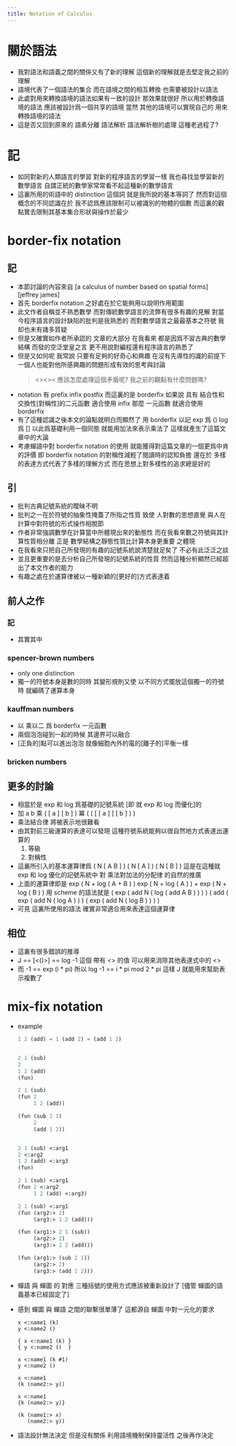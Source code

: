 ```yaml
---
title: Notation of Calculus
---
```


# 關於語法

- 我對語法和語義之間的關係又有了新的理解
  這個新的理解就是去堅定我之前的理解
- 語境代表了一個語法的集合
  而在語境之間的相互轉換
  也需要被設計以語法
- 此處對用來轉換語境的語法如果有一致的設計
  那效果就很好
  所以用於轉換語境的語法
  應該被設計爲一個共享的語境
  當然 其他的語境可以實現自己的 用來轉換語境的語法
- 這是否又回到原來的
  語素分離 語法解析 語法解析樹的處理
  這種老過程了?

# 記

- 如同對新的人類語言的學習
  對新的程序語言的學習一樣
  我也尋找並學習新的數學語言
  自謂正統的數學家常常看不起這種新的數學語言
- 這裏所用的術語中的 distinction 這個詞
  就是我所說的基本等詞了
  然而對這個概念的不同認識在於
  我不認爲應該限制可以被識別的物體的個數
  而這裏的觀點實去限制其基本集合形狀與操作於最少

# border-fix notation

## 記

- 本節討論的內容來自
  [a calculus of number based on spatial forms]
  [jeffrey james]
- 首先 borderfix notation
  之好處在於它能夠用以說明作用範圍
- 此文作者自稱並不熟悉數學
  而對傳統數學語言的流弊有很多有趣的見解
  對當今程序語言的設計缺陷的批判是我熟悉的
  而對數學語言之最最基本之符號
  我却也未有諸多質疑
- 但是又確實如作者所承認的
  文章的大部分
  在我看來
  都是因爲不習古典的數學結構
  而發的空泛堂皇之言
  更不用說對編程還有程序語言的熟悉了
- 但是又如何呢
  我常說
  只要有足夠的好奇心和興趣
  在沒有先導性的識的前提下
  一個人也能對他所感興趣的問題形成有效的思考與討論
  ><><>< 應該怎麼處理這個矛盾呢? 我之前的觀點有什麼問題嗎?
- notation 有 prefix infix postfix
  而這裏的是 borderfix
  如果說 具有 結合性和交換性[對稱性]的二元函數 適合使用 infix
  那麼 一元函數 就適合使用 borderfix
- 有了這種認識之後本文的論點就明白而顯然了
  用 borderfix 以記
  exp 爲 ()
  log 爲 []
  以此爲基礎利用一個同態 就能用加法來表示乘法了
  這樣就產生了這篇文章中的大論
- 考慮蟬語中對 borderfix notation 的使用
  就能獲得對這篇文章的一個更爲中肯的評價
  即 borderfix notation 的對稱性減輕了閱讀時的認知負擔
  還在於
  多樣的表達方式代表了多樣的理解方式
  而在思想上對多樣性的追求總是好的

## 引

- 批判古典記號系統的曖昧不明
- 批判之一在於符號的抽象性掩蓋了所指之性質
  致使
  人對數的思想直覺
  與人在計算中對符號的形式操作相脫節
- 作者非常強調數學在計算當中所體現出來的動態性
  而在我看來數之符號與其計算性質相分離
  正是 數學結構之靜態性質比計算本身更重要 之體現
- 在我看來只把自己所發現的有趣的記號系統說清楚就足矣了
  不必有此泛泛之談
- 並且更重要的是去分析自己所發現的記號系統的性質
  然而這種分析顯然已經超出了本文作者的能力
- 有趣之處在於運算律被以一種新穎的[更好的]方式表達着

## 前人之作

### 記

- 其實其中

### spencer-brown numbers

- only one distinction
- 獨一的符號本身是數的同時
  其變形規則又使
  以不同方式擺放這個獨一的符號時
  就編碼了運算本身

### kauffman numbers

- 以 乘以二 爲 borderfix 一元函數
- 兩個泡泡碰到一起的時候
  其邊界可以融合
- [正負的]點可以進出泡泡
  就像細胞內外的電的[離子的]平衡一樣

### bricken numbers

## 更多的討論

- 相當於是 exp 和 log 爲基礎的記號系統
  [即 就 exp 和 log 而優化]的
- 加 a b
  乘 ( [ a ] [ b ] )
  冪 ( ( [ [ a ] ] [ b ] ) )
- 乘法結合律 將被表示地很難看
- 由其對前三級運算的表達可以發現
  這種符號系統能夠以很自然地方式表達出運算的
  1) 等級
  2) 對稱性
- 這裏所引入的基本運算律爲
  ( N [ A B ] )
  ( N [ A ] ) ( N [ B ] )
  這是在這種就 exp 和 log 優化的記號系統中
  對 乘法對加法的分配律 的自然的推廣
- 上面的運算律即是
  exp ( N + log ( A + B ) )
  exp ( N + log ( A ) ) + exp ( N + log ( B ) )
  用 scheme 的語法就是
  ( exp ( add N ( log ( add A B ) ) ) )
  ( add  ( exp ( add N ( log A ) ) )  ( exp ( add N ( log B ) ) ) )
- 可見 這裏所使用的語法
  確實非常適合用來表達這個運算律

## 相位

- 這裏有很多錯誤的推導
- J == [<()>] == log -1
  這個 帶有 <> 的值
  可以用來消除其他表達式中的 <>
- 而 -1 == exp (i * pi)
  所以 log -1 == i * pi mod 2 * pi
  這樣 J 就能用來幫助表示複數了

# mix-fix notation

- example

  ``` lisp
  1 2 (add) = 1 (add 2) = (add 1 2)


  2 1 (sub)
  2
  1 2 (add)
  (fun)

  2 1 (sub)
  (fun 2
       1 2 (add))

  (fun (sub 2 1)
       2
       (add 1 2))


  2 1 (sub) <:arg1
  2 <:arg2
  1 2 (add) <:arg3
  (fun)

  2 1 (sub) <:arg1
  (fun 2 <:arg2
       1 2 (add) <:arg3)

  2 1 (sub) <:arg1
  (fun (arg2:> 2)
       (arg3:> 1 2 (add)))

  (fun (arg1:> 2 1 (sub))
       (arg2:> 2)
       (arg3:> 1 2 (add)))

  (fun (arg1:> (sub 2 1))
       (arg2:> 2)
       (arg3:> (add 1 2)))
  ```
- 蟬語 與 蟬圖 的 對應
  三種括號的使用方式應該被重新設計了
  [儘管 蟬圖的語義基本已經固定了]
- 感到 蟬圖 與 蟬語 之間的聯繫很單薄了
  這都源自 蟬圖 中對一元化的要求
  ``` cicada
  x <:name1 (k)
  y <:name2 ()

  { x <:name1 (k) }
  { y <:name2 ()  }

  x <:name1 (k #1)
  y <:name2 ()

  x <:name1
  (k (name2:> y))

  x <:name1
  {k (name2:> y)}

  (k (name1:> x)
     (name2:> y))
  ```
- 語法設計無法決定
  但是沒有關係
  利用語境機制保持靈活性
  之後再作決定
